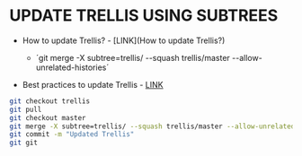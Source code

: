 # UPDATE TRELLIS USING SUBTREES

* How to update Trellis? - [LINK](How to update Trellis?)
  * ´git merge -X subtree=trellis/ --squash trellis/master --allow-unrelated-histories´

* Best practices to update Trellis - [LINK](https://discourse.roots.io/t/best-practices-to-update-trellis/5386)

```BASH
git checkout trellis
git pull
git checkout master
git merge -X subtree=trellis/ --squash trellis/master --allow-unrelated-histories
git commit -m "Updated Trellis"
git git
```
